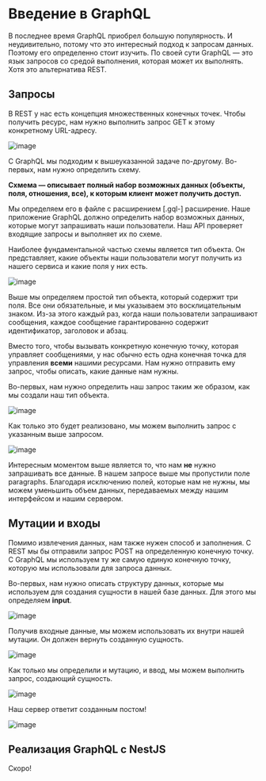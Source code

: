 # Введение в GraphQL

В последнее время GraphQL приобрел большую популярность. И неудивительно, потому что это интересный подход к запросам данных. Поэтому его определенно стоит изучить. По своей сути GraphQL — это язык запросов со средой выполнения, которая может их выполнять. Хотя это альтернатива REST.

## Запросы

В REST у нас есть концепция множественных конечных точек. 
Чтобы получить ресурс, нам нужно выполнить запрос GET к этому конкретному URL-адресу.

![image](https://user-images.githubusercontent.com/105854514/173255469-1d001fff-1d98-4c89-9d34-59ca61aefb84.png)

С GraphQL мы подходим к вышеуказанной задаче по-другому. Во-первых, нам нужно определить схему.

**Схмема — описывает полный набор возможных данных (объекты, поля, отношения, все), к которым клиент может получить доступ.**

Мы определяем его в файле с расширением [.gql-] расширение. Наше приложение GraphQL должно определить набор возможных данных, которые могут запрашивать наши пользователи. Наш API проверяет входящие запросы и выполняет их по схеме.

Наиболее фундаментальной частью схемы является тип объекта. Он представляет, какие объекты наши пользователи могут получить из нашего сервиса и какие поля у них есть.

![image](https://user-images.githubusercontent.com/105854514/173255703-e51d1c21-004a-48a8-8638-6d9f9f5eb4ee.png)

Выше мы определяем простой тип объекта, который содержит три поля. Все они обязательные, и мы указываем это восклицательным знаком. Из-за этого каждый раз, когда наши пользователи запрашивают сообщения, каждое сообщение гарантированно содержит идентификатор, заголовок и абзац.

Вместо того, чтобы вызывать конкретную конечную точку, которая управляет сообщениями, у нас обычно есть одна конечная точка для управления **всеми** нашими ресурсами. Нам нужно отправить ему запрос, чтобы описать, какие данные нам нужны.

Во-первых, нам нужно определить наш запрос таким же образом, как мы создали наш тип объекта.

![image](https://user-images.githubusercontent.com/105854514/173255875-8909b5c3-c37f-419d-8dd1-d0e3ec4db013.png)

Как только это будет реализовано, мы можем выполнить запрос с указанным выше запросом.

![image](https://user-images.githubusercontent.com/105854514/173256342-47256acb-4714-4b7b-9dab-a52f816f12be.png)

Интересным моментом выше является то, что нам **не** нужно запрашивать все данные. В нашем запросе выше мы пропустили поле paragraphs. Благодаря исключению полей, которые нам не нужны, мы можем уменьшить объем данных, передаваемых между нашим интерфейсом и нашим сервером.

## Мутации и входы

Помимо извлечения данных, нам также нужен способ и заполнения. С REST мы бы отправили запрос POST на определенную конечную точку. С GraphQL мы используем ту же самую единую конечную точку, которую мы использовали для запроса данных.

Во-первых, нам нужно описать структуру данных, которые мы используем для создания сущности в нашей базе данных. Для этого мы определяем **input**.

![image](https://user-images.githubusercontent.com/105854514/173256548-af3da23e-7b94-4ab1-9203-3a8c511e92a6.png)

Получив входные данные, мы можем использовать их внутри нашей мутации. Он должен вернуть созданную сущность.

![image](https://user-images.githubusercontent.com/105854514/173256566-e064fd41-0ccb-4c4f-a00b-b4aae6472f17.png)

Как только мы определили и мутацию, и ввод, мы можем выполнить запрос, создающий сущность.

![image](https://user-images.githubusercontent.com/105854514/173256690-b643d975-409b-43a0-a124-8ed67195f44a.png)

Наш сервер ответит созданным постом!

![image](https://user-images.githubusercontent.com/105854514/173256919-7ee6774f-8931-4713-9d26-0529f99ba285.png)

## Реализация GraphQL с NestJS

Скоро!

